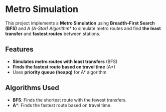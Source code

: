 # Metro Simulation

This project implements a **Metro Simulation** using **Breadth-First Search (BFS)** and **A* (A-Star) Algorithm** to simulate metro routes and find **the least transfer** and **fastest routes** between stations.

## Features
- **Simulates metro routes with least transfers** (BFS)
- **Finds the fastest route based on travel time** (A*)
- Uses **priority queue (heapq)** for A* algorithm

## Algorithms Used
- **BFS**: Finds the shortest route with the fewest transfers.
- **A***: Finds the fastest route based on travel time.

